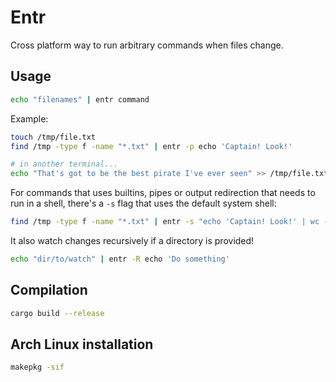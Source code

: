 # Entr

Cross platform way to run arbitrary commands when files change.

## Usage

```bash
echo "filenames" | entr command
```

Example:

```bash
touch /tmp/file.txt
find /tmp -type f -name "*.txt" | entr -p echo 'Captain! Look!'

# in another terminal...
echo "That's got to be the best pirate I've ever seen" >> /tmp/file.txt
```

For commands that uses builtins, pipes or output redirection that needs to run in a shell, there's a `-s` flag that uses the default system shell:

```bash
find /tmp -type f -name "*.txt" | entr -s "echo 'Captain! Look!' | wc -m"
```

It also watch changes recursively if a directory is provided!

```bash
echo "dir/to/watch" | entr -R echo 'Do something'
```

## Compilation

```bash
cargo build --release
```

## Arch Linux installation

```bash
makepkg -sif
```